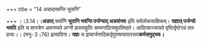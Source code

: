 +++
title = "14 अन्नाद्भवन्ति भूतानि"

+++
।।3.14।।**अन्नात्** सर्वाणि **भूतानि भवन्ति पर्जन्याद् अन्नसंभवः** इति
सर्वलोकसाक्षिकम्। **यज्ञात् पर्जन्यो भवति** इति च शास्त्रेण अवगम्यते
अग्नौ प्रास्ताहुतिः सम्यगादित्यमुपतिष्ठते। आदित्याज्जायते
वृष्टिर्वृष्टेरन्नं ततः प्रजाः।। (मनु॰ 3।76) इत्यादिना। **यज्ञः** च
द्रव्यार्जनादिकर्तृपुरुषव्यापाररूप**कर्मसमुद्भवः।**
